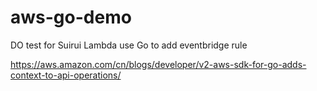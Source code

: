 # aws-go-demo
DO test for Suirui Lambda use Go to add eventbridge rule

https://aws.amazon.com/cn/blogs/developer/v2-aws-sdk-for-go-adds-context-to-api-operations/
